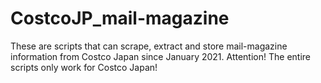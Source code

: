 # CostcoJP_mail-magazine
These are scripts that can scrape, extract and store mail-magazine information from Costco Japan since January 2021.
Attention! The entire scripts only work for Costco Japan!

